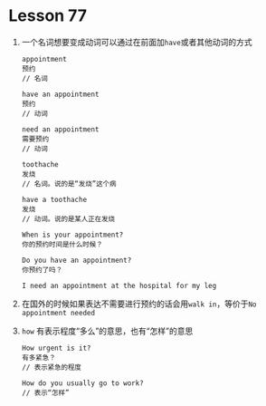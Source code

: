 # Lesson 77

1. 一个名词想要变成动词可以通过在前面加`have`或者其他动词的方式

   ```
   appointment
   预约
   // 名词

   have an appointment
   预约
   // 动词

   need an appointment
   需要预约
   // 动词

   toothache
   发烧
   // 名词。说的是“发烧”这个病

   have a toothache
   发烧
   // 动词。说的是某人正在发烧

   When is your appointment?
   你的预约时间是什么时候？

   Do you have an appointment?
   你预约了吗？

   I need an appointment at the hospital for my leg
   ```

2. 在国外的时候如果表达不需要进行预约的话会用`walk in`，等价于`No appointment needed`

3. `how` 有表示程度“多么”的意思，也有“怎样”的意思

   ```
   How urgent is it?
   有多紧急？
   // 表示紧急的程度

   How do you usually go to work?
   // 表示“怎样”
   ```
